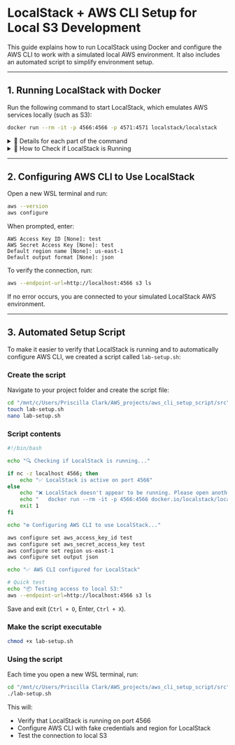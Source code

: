 
# LocalStack + AWS CLI Setup for Local S3 Development

This guide explains how to run LocalStack using Docker and configure the AWS CLI to work with a simulated local AWS environment. It also includes an automated script to simplify environment setup.

---

## 1. Running LocalStack with Docker

Run the following command to start LocalStack, which emulates AWS services locally (such as S3):

```bash
docker run --rm -it -p 4566:4566 -p 4571:4571 localstack/localstack
````

<details>
<summary> 🔽 Details for each part of the command </summary>

| Command part            | Meaning                                            |
| ----------------------- | -------------------------------------------------- |
| `docker run`            | Runs a Docker container                            |
| `--rm`                  | Automatically removes the container when it stops  |
| `-it`                   | Interactive terminal mode                          |
| `-p 4566:4566`          | Maps port 4566 (used by S3 and other services)     |
| `-p 4571:4571`          | Maps port 4571 (used by other LocalStack services) |
| `localstack/localstack` | Official LocalStack Docker image                   |

</details>

<details>
<summary> 🔽 How to Check if LocalStack is Running </summary>

### 1. Using `nc` (netcat)
Check if port 4566 is open:

```bash
nc -zv localhost 4566
```

✅ Success: LocalStack is running  
❌ Failure: It's not running

---

### 2. Using `curl`
Check the health endpoint:

```bash
curl http://localhost:4566/health
```

You’ll get a JSON with running services.

---

### 3. Using Docker or Podman
Check running containers:

```bash
docker ps | grep localstack
# or
podman ps | grep localstack
```

Shows container name, status, and port mapping.

</details>

---

## 2. Configuring AWS CLI to Use LocalStack

Open a new WSL terminal and run:

```bash
aws --version
aws configure
```

When prompted, enter:

```
AWS Access Key ID [None]: test
AWS Secret Access Key [None]: test
Default region name [None]: us-east-1
Default output format [None]: json
```

To verify the connection, run:

```bash
aws --endpoint-url=http://localhost:4566 s3 ls
```

If no error occurs, you are connected to your simulated LocalStack AWS environment.

---

## 3. Automated Setup Script

To make it easier to verify that LocalStack is running and to automatically configure AWS CLI, we created a script called `lab-setup.sh`:

### Create the script

Navigate to your project folder and create the script file:

```bash
cd "/mnt/c/Users/Priscilla Clark/AWS_projects/aws_cli_setup_script/src"
touch lab-setup.sh
nano lab-setup.sh
```

### Script contents

```bash
#!/bin/bash

echo "🔍 Checking if LocalStack is running..."

if nc -z localhost 4566; then
    echo "✅ LocalStack is active on port 4566"
else
    echo "❌ LocalStack doesn't appear to be running. Please open another terminal and run:"
    echo "   docker run --rm -it -p 4566:4566 docker.io/localstack/localstack"
    exit 1
fi

echo "⚙️ Configuring AWS CLI to use LocalStack..."

aws configure set aws_access_key_id test
aws configure set aws_secret_access_key test
aws configure set region us-east-1
aws configure set output json

echo "✅ AWS CLI configured for LocalStack"

# Quick test
echo "📦 Testing access to local S3:"
aws --endpoint-url=http://localhost:4566 s3 ls
```

Save and exit (`Ctrl + O`, Enter, `Ctrl + X`).

### Make the script executable

```bash
chmod +x lab-setup.sh
```

### Using the script

Each time you open a new WSL terminal, run:

```bash
cd "/mnt/c/Users/Priscilla Clark/AWS_projects/aws_cli_setup_script/src"
./lab-setup.sh
```

This will:

* Verify that LocalStack is running on port 4566
* Configure AWS CLI with fake credentials and region for LocalStack
* Test the connection to local S3

